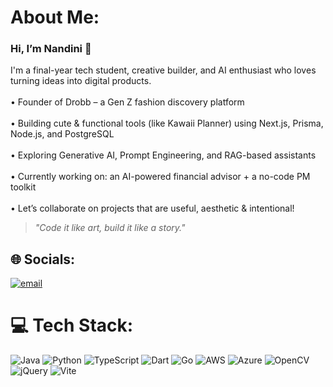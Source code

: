 # About Me:
### Hi, I’m Nandini 👋  
I'm a final-year tech student, creative builder, and AI enthusiast who loves turning ideas into digital products.  
<br>• Founder of Drobb – a Gen Z fashion discovery platform  
<br>• Building cute & functional tools (like Kawaii Planner) using Next.js, Prisma, Node.js, and PostgreSQL  
<br>• Exploring Generative AI, Prompt Engineering, and RAG-based assistants  
<br>• Currently working on: an AI-powered financial advisor + a no-code PM toolkit  
<br>• Let’s collaborate on projects that are useful, aesthetic & intentional!

> *"Code it like art, build it like a story."*

<!-- GitHub Stats (optional) -->
<!-- ![Nandini's GitHub Stats](https://github-readme-stats.vercel.app/api?username=your-username&show_icons=true&theme=radical) -->

## 🌐 Socials:
[![email](https://img.shields.io/badge/Email-D14836?logo=gmail&logoColor=white)](mailto:pahujanandini@gmail.com) 

# 💻 Tech Stack:
![Java](https://img.shields.io/badge/java-%23ED8B00.svg?style=flat&logo=openjdk&logoColor=white) ![Python](https://img.shields.io/badge/python-3670A0?style=flat&logo=python&logoColor=ffdd54) ![TypeScript](https://img.shields.io/badge/typescript-%23007ACC.svg?style=flat&logo=typescript&logoColor=white) ![Dart](https://img.shields.io/badge/dart-%230175C2.svg?style=flat&logo=dart&logoColor=white) ![Go](https://img.shields.io/badge/go-%2300ADD8.svg?style=flat&logo=go&logoColor=white) ![AWS](https://img.shields.io/badge/AWS-%23FF9900.svg?style=flat&logo=amazon-aws&logoColor=white) ![Azure](https://img.shields.io/badge/azure-%230072C6.svg?style=flat&logo=microsoftazure&logoColor=white) ![OpenCV](https://img.shields.io/badge/opencv-%23white.svg?style=flat&logo=opencv&logoColor=white) ![jQuery](https://img.shields.io/badge/jquery-%230769AD.svg?style=flat&logo=jquery&logoColor=white) ![Vite](https://img.sh)
